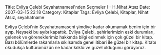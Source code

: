 Title: Evliya Çelebi Seyahatnamesi&#039;nden Seçmeler I - H.Nihat Atsız
Date: 2007-03-15 23:18
Category: Kitaplar
Tags: Evliya Çelebi, Kitaplar, Nihat Atsız, seyahatname

Evliya Çelebi'nin Seyahatnamaseni şimdiye kadar okumamak benim için bir
ayıp. Neyseki bu ayıbı kapattık. Evliya Çelebi, şehirlerimizin eski
durumları, gelenek ve göreneklerimiz hakkında bilgi edinmek için çok
güzel bir kitap. Bazı bölümlerde rakamlarla sıkılsamda genel itibari ile
güzel bir kitap. Kitabı okudukça kültürümüzün ne kadar köklü ve güzel
olduğunu görüyoruz.
